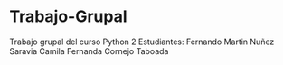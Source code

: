# Trabajo-Grupal
Trabajo grupal del curso Python 2
Estudiantes:
  Fernando Martin Nuñez Saravia
  Camila Fernanda Cornejo Taboada
